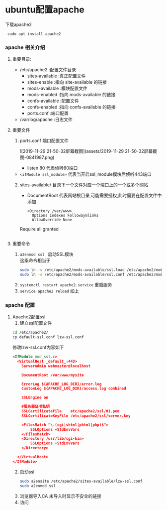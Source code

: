 # ubuntu配置apache

下载apache2
  ```shell
   sudo apt install apache2
  ```

### apache 相关介绍
1. 重要目录:  
    - /etc/apache2 :配置文件目录
      - sites-available :真正配置文件
      - sites-enable :指向 site-available 的链接
      - mods-available :模块配置文件
      - mods-enabled :指向 mods-available 的链接
      - confs-available :配置文件
      - confs-enabled :指向 confs-available 的链接
      - ports.conf :端口配置
    - /var/log/apache :日志文件

2. 重要文件
   1. ports.conf 端口配置文件     
      
      ![2019-11-29 21-50-32屏幕截图](assets/2019-11-29 21-50-32屏幕截图-0841987.png)
      
      - listen 80 代表侦听80端口  
   - `<ifModule ssl_module>` 代表当开启ssl_module模块后侦听443端口
      
   2. sites-available/ 目录下一个文件对应一个端口上的一个或多个网站
   
      - DocumentRoot 代表网站根目录,可能需要授权,此时需要在配置文件中添加
        ```
        <Directory /var/www>
          Options Indexes FollowSymlinks
          AllowOverride None
       Require all granted
        </Directory>
        ```
   
3. 重要命令
   1.  `a2enmod ssl ` 启动SSL模块  
      这条命令相当于
        ```bash
        sudo ln -s /etc/apache2/mods-available/ssl.load /etc/apache2/mods-enabled
        sudo ln -s /etc/apache2/mods-available/ssl.conf /etc/apache2/mods-enabled
        ```
   2. `systemctl restart apache2.service` 重启服务
   3. `service apache2 reload` 如上

### apache 配置
1. Apache2配置ssl
   1.  建立ssl配置文件
      ```bash
      cd /etc/apache2/
      cp default-ssl.conf lzw-ssl.conf
      ```
      修改lzw-ssl.conf内容如下
      ```xml
      <IfModule mod_ssl.c>
        <VirtualHost _default_:443>
          ServerAdmin webmaster@localhost

          DocumentRoot /var/www/mysite

          ErrorLog ${APACHE_LOG_DIR}/error.log
          CustomLog ${APACHE_LOG_DIR}/access.log combined

          SSLEngine on

          #服务器证书私钥
          SSLCertificateFile	etc/apache2/ssl/01.pem
          SSLCertificateKeyFile /etc/apache2/ssl/server.key

          <FilesMatch "\.(cgi|shtml|phtml|php)$">
              SSLOptions +StdEnvVars
          </FilesMatch>
          <Directory /usr/lib/cgi-bin>
              SSLOptions +StdEnvVars
          </Directory>

        </VirtualHost>
      </IfModule>
      ```
   2. 启动ssl
      ```bash
      sudo a2ensite /etc/apache2/sites-available/lzw-ssl.conf
      sudo a2enmod ssl
      ```
   3. 浏览器导入CA
      未导入时显示不安全的链接
   4. 访问
